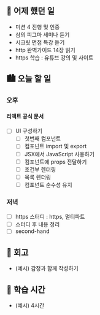 ## 🌃 어제 했던 일

- 미션 4 진행 및 인증
- 삼의 피그마 세미나 듣기
- 시크릿 면접 특강 듣기
- http 완벽가이드 14장 읽기
- https 학습 : 유튜브 강의 및 사이트

## 🏙️ 오늘 할 일

### 오후

#### 리액트 공식 문서
- [ ] UI 구성하기
  - [ ] 첫번째 컴포넌트
  - [ ] 컴포넌트 import 및 export
  - [ ] JSX에서 JavaScript 사용하기
  - [ ] 컴포넌트에 props 전달하기
  - [ ] 조건부 렌더링
  - [ ] 목록 렌더링
  - [ ] 컴포넌트 순수성 유지

### 저녁

- [ ] https 스터디 : https, 멀티파트
- [ ] 스터디 후 내용 정리
- [ ] second-hand

## 🌆 회고
- (예시) 감정과 함께 작성하기

## 🌠 학습 시간
- (예시) 4시간